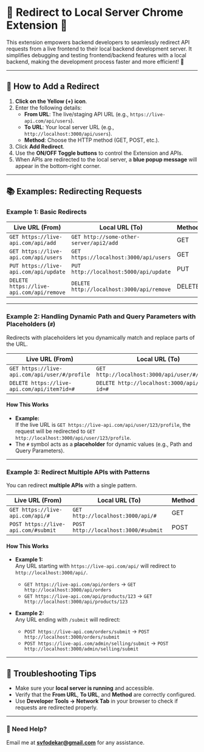 # 🌟 Redirect to Local Server Chrome Extension 🌟  

This extension empowers backend developers to seamlessly redirect API requests from a live frontend to their local backend development server. It simplifies debugging and testing frontend/backend features with a local backend, making the development process faster and more efficient! 🚀  

---

## 🎯 How to Add a Redirect  
1. **Click on the Yellow (+) icon**.  
2. Enter the following details:  
   - **From URL**: The live/staging API URL (e.g., `https://live-api.com/api/users`).  
   - **To URL**: Your local server URL (e.g., `http://localhost:3000/api/users`).  
   - **Method**: Choose the HTTP method (GET, POST, etc.).  
3. Click **Add Redirect**.  
4. Use the **ON/OFF Toggle buttons** to control the Extension and APIs.  
5. When APIs are redirected to the local server, a **blue popup message** will appear in the bottom-right corner.  

---

## 📚 Examples: Redirecting Requests  

### Example 1: Basic Redirects  
| **Live URL (From)**                    | **Local URL (To)**                        | **Method** |
|----------------------------------------|-------------------------------------------|------------|
| `GET https://live-api.com/api/add`     | `GET http://some-other-server/api2/add`   | GET        |
| `GET https://live-api.com/api/users`   | `GET https://localhost:3000/api/users`    | GET        |
| `PUT https://live-api.com/api/update`  | `PUT http://localhost:5000/api/update`   | PUT        |
| `DELETE https://live-api.com/api/remove` | `DELETE http://localhost:3000/api/remove` | DELETE     |

---

### Example 2: Handling Dynamic Path and Query Parameters with Placeholders (`#`)  
Redirects with placeholders let you dynamically match and replace parts of the URL.  

| **Live URL (From)**                       | **Local URL (To)**                     | **Method** |
|-------------------------------------------|----------------------------------------|------------|
| `GET https://live-api.com/api/user/#/profile` | `GET http://localhost:3000/api/user/#/profile` | GET    |
| `DELETE https://live-api.com/api/item?id=#` | `DELETE http://localhost:3000/api/item?id=#` | DELETE   |

#### **How This Works**  
- **Example:**  
  If the live URL is `GET https://live-api.com/api/user/123/profile`, the request will be redirected to `GET http://localhost:3000/api/user/123/profile`.  
- The `#` symbol acts as a **placeholder** for dynamic values (e.g., Path and Query Parameters).  

---

### Example 3: Redirect Multiple APIs with Patterns  
You can redirect **multiple APIs** with a single pattern.  

| **Live URL (From)**              | **Local URL (To)**               | **Method** |
|----------------------------------|----------------------------------|------------|
| `GET https://live-api.com/api/#` | `GET http://localhost:3000/api/#`| GET        |
| `POST https://live-api.com/#submit` | `POST http://localhost:3000/#submit` | POST    |

#### **How This Works**  
- **Example 1:**  
  Any URL starting with `https://live-api.com/api/` will redirect to `http://localhost:3000/api/`.  
  - `GET https://live-api.com/api/orders` → `GET http://localhost:3000/api/orders`  
  - `GET https://live-api.com/api/products/123` → `GET http://localhost:3000/api/products/123`  

- **Example 2:**  
  Any URL ending with `/submit` will redirect:  
  - `POST https://live-api.com/orders/submit` → `POST http://localhost:3000/orders/submit`  
  - `POST https://live-api.com/admin/selling/submit` → `POST http://localhost:3000/admin/selling/submit`  

---

## 🔧 Troubleshooting Tips  
- Make sure your **local server is running** and accessible.  
- Verify that the **From URL**, **To URL**, and **Method** are correctly configured.  
- Use **Developer Tools → Network Tab** in your browser to check if requests are redirected properly.  

---

### 📧 Need Help?  
Email me at **svfodekar@gmail.com** for any assistance.  

